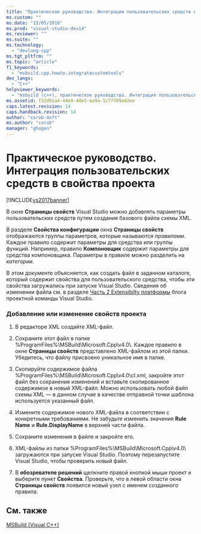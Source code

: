```yaml
---
title: "Практическое руководство. Интеграция пользовательских средств в свойства проекта | Microsoft Docs"
ms.custom: ""
ms.date: "12/05/2016"
ms.prod: "visual-studio-dev14"
ms.reviewer: ""
ms.suite: ""
ms.technology: 
  - "devlang-cpp"
ms.tgt_pltfrm: ""
ms.topic: "article"
f1_keywords: 
  - "msbuild.cpp.howto.integratecustomtools"
dev_langs: 
  - "C++"
helpviewer_keywords: 
  - "msbuild (c++), практическое руководство. Интеграция пользовательских средств"
ms.assetid: f32d91a4-44e9-4de3-aa9a-1c7f709ad2ee
caps.latest.revision: 14
caps.handback.revision: 14
author: "corob-msft"
ms.author: "corob"
manager: "ghogen"
---
```

# Практическое руководство. Интеграция пользовательских средств в свойства проекта
[!INCLUDE[vs2017banner](../assembler/inline/includes/vs2017banner.md)]

В окне **Страницы свойств** Visual Studio можно добавлять параметры пользовательских средств путем создания базового файла схемы XML.  
  
 В разделе **Свойства конфигурации** окна **Страницы свойств** отображаются группы параметров, которые называются *правилами*.  Каждое правило содержит параметры для средства или группы функций.  Например, правило **Компоновщик** содержит параметры для средства компоновщика.  Параметры в правиле можно разделить на *категории*.  
  
 В этом документе объясняется, как создать файл в заданном каталоге, который содержит свойства для пользовательского средства, чтобы эти свойства загружались при запуске Visual Studio.  Сведения об изменении файла см. в разделе [Часть 2 Extensibilty платформы](http://go.microsoft.com/fwlink/?LinkID=191489) блога проектной команды Visual Studio.  
  
### Добавление или изменение свойств проекта  
  
1.  В редакторе XML создайте XML\-файл.  
  
2.  Сохраните этот файл в папке %ProgramFiles%\\MSBuild\\Microsoft.Cpp\\v4.0\\.  Каждое правило в окне **Страницы свойств** представлено XML\-файлом из этой папки.  Убедитесь, что файлу присвоено уникальное имя в папке.  
  
3.  Скопируйте содержимое файла %ProgramFiles%\\MSBuild\\Microsoft.Cpp\\v4.0\\cl.xml, закройте этот файл без сохранения изменений и вставьте скопированное содержимое в новый XML\-файл.  Можно использовать любой файл схемы XML — в данном случае в качестве отправной точки шаблона используется указанный файл.  
  
4.  Измените содержимое нового XML\-файла в соответствии с конкретными требованиями.  Не забудьте изменить значения **Rule Name** и **Rule.DisplayName** в верхней части файла.  
  
5.  Сохраните изменения в файле и закройте его.  
  
6.  XML\-файлы из папки %ProgramFiles%\\MSBuild\\Microsoft.Cpp\\v4.0\\ загружаются при запуске Visual Studio.  Поэтому перезапустите Visual Studio, чтобы проверить новый файл.  
  
7.  В **обозревателе решений** щелкните правой кнопкой мыши проект и выберите пункт **Свойства**.  Проверьте, что в левой области окна **Страницы свойств** появился новый узел с именем созданного правила.  
  
## См. также  
 [MSBuild \(Visual C\+\+\)](../Topic/MSBuild%20\(Visual%20C++\).md)